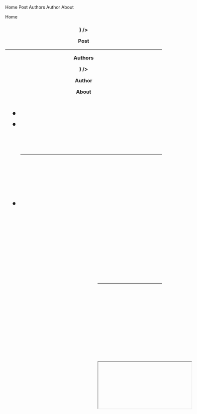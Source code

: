 Home
  Post
Authors
  Author
About

Home
  <header/>
  <h3>
  <PostList
  (<PostItem/>
  <PostItem/>
  <PostItem/>
  <PostItem/>)
   /> 

  <footer/>

Post
  <header/>
  <backbutton/>
  <PostDetail/>
  <hr>
  <TitlesFromSameAuthor/>
  <footer/>

Authors
  <header/>
  <AuthorsList (<AuthorItem/>) />
  <footer/>

Author
  <header/>
  <babcbutton/>
  <AuthorDetails/>
  <footer/>

About
  <header/>
  <h3>
  <p>  
  <h3>
  <p>
  <footer/>

<header/>
  <h2>
  <ul>
  <li>
  <li>
  <li>

<footer/>
  <p>

<PostItem/>
  <h1>
  <p>


<PostDetail/>
  <h1>
  <a>
  <p>
  <hr>

<TitlesFromSameAuthor/>
  <h3>
  <ul>

 <Authors/>
  <h3>
  <ul>
  <h2>

<Author/>
  <a>
  <img>
  <h2>
  <p>
  <p>
  <p>
  <hr>
  <h2>
  <p>
  <p>
  <p>
  <iFrame>
  <hr>
  <h2>
  <p>
  <p>

